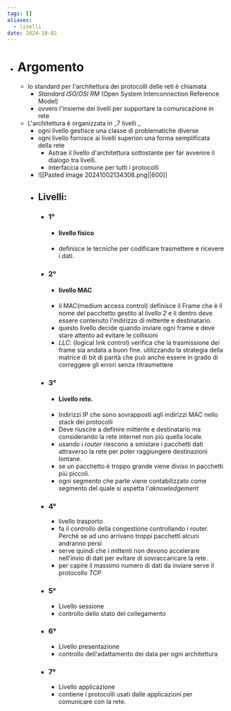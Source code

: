 ```yaml
---
tags: []
aliases:
  - livelli
date: 2024-10-02
---
```

- # Argomento
	- lo standard per l'architettura dei protocolli delle reti è chiamata 
		- _Standard_ _ISO/OSI RM_ (Open System Interconnection Reference Model)
		- ovvero l'insieme dei livelli per supportare la comunicazione in rete 
	- L'architettura è organizzata in _7 livelli _ 
		- ogni livello gestisce una classe di problematiche diverse 
		- ogni livello fornisce ai livelli superiori una forma semplificata della rete 
			- Astrae il livello d'architettura sottostante per far avvenire il dialogo tra livelli.
			- interfaccia comune per tutti i protocolli
		- ![[Pasted image 20241002134308.png||600]]
		- ## Livelli:
			- ### 1°
				- #### livello fisico
				- definisce le tecniche per codificare trasmettere e ricevere i dati.
			- ### 2° 
				- #### livello MAC
				- il MAC(medium access control) definisce il Frame che è il nome del pacchetto gestito al _livello 2_ e li dentro deve essere contenuto l'indirizzo di mittente e destinatario.
				- questo livello decide quando inviare ogni frame e deve stare attento ad evitare le collisioni 
				- _LLC_: (logical link control) verifica che la trasmissione dei frame sia andata a buon fine. utilizzando la strategia della matrice di bit di parità che può anche essere in grado di correggere gli errori senza ritrasmettere
			- ### 3°
				- #### Livello rete.
				- Indirizzi IP che sono sovrapposti agli indirizzi MAC nello stack dei protocolli
				- Deve riuscire a definire mittente e destinatario ma considerando la rete internet non più quella locale.
				- usando i _router_ riescono a smistare i pacchetti dati attraverso la rete per poter raggiungere destinazioni lontane. 
				- se un pacchetto è troppo grande viene diviso in pacchetti più piccoli.
				- ogni segmento che parte viene contabilizzato come segmento del quale si aspetta l'_aknowledgement_ 
			- ### 4°
				- livello trasporto
				- fa il controllo della congestione controllando i router. Perché se ad uno arrivano troppi pacchetti alcuni andranno persi
				- serve quindi che i mittenti non devono accelerare nell'invio di dati per evitare di sovraccaricare la rete.
				- per capire il massimo numero di dati da inviare serve il protocollo _TCP_
			- ### 5°
				- Livello sessione
				- controllo dello stato del collegamento 
			- ### 6°
				- Livello presentazione
				- controllo dell'adattamento dei data per ogni architettura 
			- ### 7°
				- Livello applicazione
				- contiene i protocolli usati dalle applicazioni per comunicare con la rete.